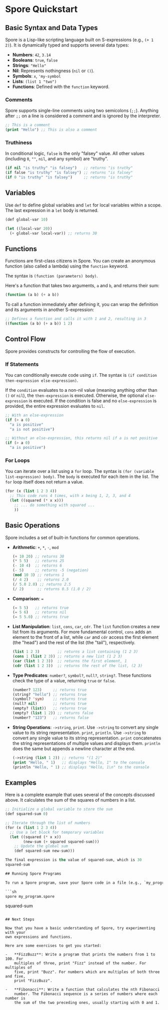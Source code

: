# Spore Quickstart

## Basic Syntax and Data Types

Spore is a Lisp-like scripting language built on S-expressions (e.g., `(+ 1 2)`). It is dynamically typed and supports several data types:

-   **Numbers**: `42`, `3.14`
-   **Booleans**: `true`, `false`
-   **Strings**: `"Hello"`
-   **Nil**: Represents nothingness (`nil` or `()`).
-   **Symbols**: `x`, `'my-symbol`
-   **Lists**: `(list 1 "two")`
-   **Functions**: Defined with the `function` keyword.

### Comments

Spore supports single-line comments using two semicolons (`;;`). Anything after
`;;` on a line is considered a comment and is ignored by the interpreter.

```lisp
;; This is a comment
(print "Hello") ;; This is also a comment
```

### Truthiness

In conditional logic, `false` is the only "falsey" value. All other values
(including `0`, `""`, `nil`, and any symbol) are "truthy".

```lisp
(if nil "is truthy" "is falsey")   ;; returns "is truthy"
(if false "is truthy" "is falsey") ;; returns "is falsey"
(if 0 "is truthy" "is falsey")     ;; returns "is truthy"
```

## Variables

Use `def` to define global variables and `let` for local variables within a
scope. The last expression in a `let` body is returned.

```lisp
(def global-var 10)

(let ((local-var 20))
  (+ global-var local-var)) ;; returns 30
```

## Functions

Functions are first-class citizens in Spore. You can create an anonymous
function (also called a lambda) using the `function` keyword.

The syntax is `(function (parameters) body)`.

Here's a function that takes two arguments, `a` and `b`, and returns their sum:

```lisp
(function (a b) (+ a b))
```

To call a function immediately after defining it, you can wrap the definition
and its arguments in another S-expression:

```lisp
;; Defines a function and calls it with 1 and 2, resulting in 3
((function (a b) (+ a b)) 1 2)
```

## Control Flow

Spore provides constructs for controlling the flow of execution.

### If Statements

You can conditionally execute code using `if`. The syntax is `(if condition
then-expression else-expression)`.

If the `condition` evaluates to a non-nil value (meaning anything other than
`()` or `nil`), the `then-expression` is executed. Otherwise, the optional
`else-expression` is executed. If the condition is false and no
`else-expression` is provided, the entire expression evaluates to `nil`.

```lisp
;; With an else-expression
(if (> a 0)
  "a is positive"
  "a is not positive")

;; Without an else-expression, this returns nil if a is not positive
(if (> a 0)
  "a is positive")
```

### For Loops

You can iterate over a list using a `for` loop. The syntax is `(for (variable
list-expression) body)`. The `body` is executed for each item in the list. The
`for` loop itself does not return a value.

```lisp
(for (x (list 1 2 3 4))
  ;; This code runs 4 times, with x being 1, 2, 3, and 4
  (let ((squared (* x x)))
    ;; ... do something with squared ...
    ))
```

## Basic Operations

Spore includes a set of built-in functions for common operations.

-   **Arithmetic**: `+`, `*`, `-`, `mod`
    ```lisp
    (+ 10 20) ;; returns 30
    (* 5 5)   ;; returns 25
    (- 10 4)  ;; returns 6
    (- 5)     ;; returns -5 (negation)
    (mod 10 3) ;; returns 1
    (/ 4 2)    ;; returns 2.0
    (/ 5.0 2.0) ;; returns 2.5
    (/ 2)      ;; returns 0.5 (1.0 / 2)
    ```

-   **Comparison**: `=`
    ```lisp
    (= 5 5)   ;; returns true
    (= 5 6)   ;; returns nil
    (= 5 5.0) ;; returns true
    ```

-   **List Manipulation**: `list`, `cons`, `car`, `cdr`. The `list` function creates a new list from its arguments. For more fundamental control, `cons` adds an element to the front of a list, while `car` and `cdr` access the first element (the "head") and the rest of the list (the "tail"), respectively.
    ```lisp
    (list 1 2 3)        ;; returns a list containing (1 2 3)
    (cons 1 (list 2 3)) ;; returns a new list (1 2 3)
    (car (list 1 2 3))  ;; returns the first element, 1
    (cdr (list 1 2 3))  ;; returns the rest of the list, (2 3)
    ```

-   **Type Predicates**: `number?`, `symbol?`, `null?`, `string?`. These functions check the type of a value, returning `true` or `false`.
    ```lisp
    (number? 123)     ;; returns true
    (string? "hello") ;; returns true
    (symbol? 'sym)    ;; returns true
    (null? nil)       ;; returns true
    (empty? (list))   ;; returns true
    (empty? (list 1 2)) ;; returns false
    (number? "123")   ;; returns false
    ```

-   **String Operations**: `->string`, `print`. Use `->string` to convert any single value to its string representation. `print`, `println`. Use `->string` to convert any single value to its string representation. `print` concatenates the string representations of multiple values and displays them. `println` does the same but appends a newline character at the end.
    ```lisp
    (->string (list 1 2)) ;; returns "(1 2)"
    (print "Hello, " 1)   ;; displays "Hello, 1" to the console
    (println "Hello, " 1) ;; displays "Hello, 1\n" to the console
    ```

## Examples

Here is a complete example that uses several of the concepts discussed above. It
calculates the sum of the squares of numbers in a list.

```lisp
;; Initialize a global variable to store the sum
(def squared-sum 0)

;; Iterate through the list of numbers
(for (x (list 1 2 3 4))
  ;; Use a let block for temporary variables
  (let ((squared (* x x))
        (new-sum (+ squared squared-sum)))
    ;; Update the global sum
    (def squared-sum new-sum)))

The final expression is the value of squared-sum, which is 30
squared-sum

## Running Spore Programs

To run a Spore program, save your Spore code in a file (e.g., `my_program.spore`) and execute it from your terminal:

```sh
spore my_program.spore
```

squared-sum
```

## Next Steps

Now that you have a basic understanding of Spore, try experimenting with your
own expressions and functions.

Here are some exercises to get you started:

-   **FizzBuzz**: Write a program that prints the numbers from 1 to 100. For
    multiples of three, print "Fizz" instead of the number. For multiples of
    five, print "Buzz". For numbers which are multiples of both three and five,
    print "FizzBuzz".

-   **Fibonacci**: Write a function that calculates the nth Fibonacci
    number. The Fibonacci sequence is a series of numbers where each number is
    the sum of the two preceding ones, usually starting with 0 and 1.
